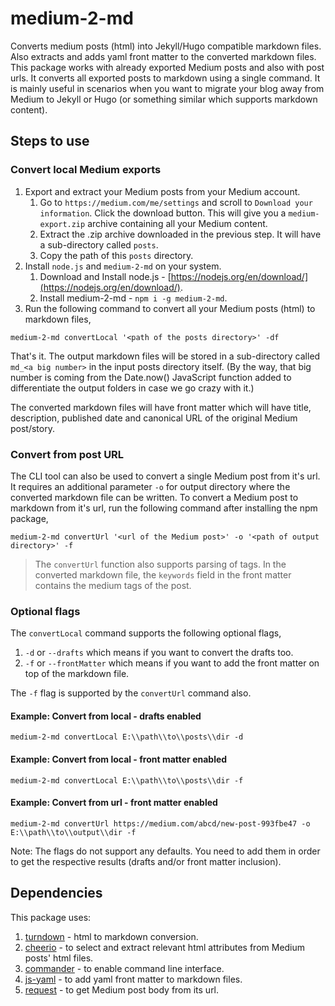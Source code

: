 # medium-2-md

Converts medium posts (html) into Jekyll/Hugo compatible markdown files. Also extracts and adds yaml front matter to the converted markdown files.
This package works with already exported Medium posts and also with post urls. It converts all exported posts to markdown using a single command. It is mainly useful in scenarios when you want to migrate your blog away from Medium to Jekyll or Hugo (or something similar which supports markdown content).

## Steps to use

### Convert local Medium exports

1. Export and extract your Medium posts from your Medium account.
    1. Go to `https://medium.com/me/settings` and scroll to `Download your information`. Click the download button. This will give you a `medium-export.zip` archive containing all your Medium content.
    1. Extract the .zip archive downloaded in the previous step. It will have a sub-directory called `posts`.
    1. Copy the path of this `posts` directory.
1. Install `node.js` and `medium-2-md` on your system.
    1. Download and Install node.js - [https://nodejs.org/en/download/](https://nodejs.org/en/download/).
    1. Install medium-2-md - `npm i -g medium-2-md`.
1. Run the following command to convert all your Medium posts (html) to markdown files,

```code
medium-2-md convertLocal '<path of the posts directory>' -df
```

That's it. The output markdown files will be stored in a sub-directory called `md_<a big number>` in the input posts directory itself. (By the way, that big number is coming from the Date.now() JavaScript function added to differentiate the output folders in case we go crazy with it.)

The converted markdown files will have front matter which will have title, description, published date and canonical URL of the original Medium post/story.

### Convert from post URL

The CLI tool can also be used to convert a single Medium post from it's url. It requires an additional parameter `-o` for output directory where the converted markdown file can be written. To convert a Medium post to markdown from it's url, run the following command after installing the npm package,

```code
medium-2-md convertUrl '<url of the Medium post>' -o '<path of output directory>' -f
```

> The `convertUrl` function also supports parsing of tags. In the converted markdown file, the `keywords` field in the front matter contains the medium tags of the post.

### Optional flags

The `convertLocal` command supports the following optional flags,

1. `-d` or `--drafts` which means if you want to convert the drafts too.
1. `-f` or `--frontMatter` which means if you want to add the front matter on top of the markdown file. 

The `-f` flag is supported by the `convertUrl` command also.

#### Example: Convert from local - drafts enabled

```code
medium-2-md convertLocal E:\\path\\to\\posts\\dir -d
```

#### Example: Convert from local - front matter enabled

```code
medium-2-md convertLocal E:\\path\\to\\posts\\dir -f
```

#### Example: Convert from url - front matter enabled

```code
medium-2-md convertUrl https://medium.com/abcd/new-post-993fbe47 -o E:\\path\\to\\output\\dir -f
```

Note: The flags do not support any defaults. You need to add them in order to get the respective results (drafts and/or front matter inclusion).

## Dependencies

This package uses:

1. [turndown](https://github.com/domchristie/turndown) - html to markdown conversion.
1. [cheerio](https://github.com/cheeriojs/cheerio) - to select and extract relevant html attributes from Medium posts' html files.
1. [commander](https://github.com/tj/commander.js) - to enable command line interface.
1. [js-yaml](https://github.com/nodeca/js-yaml) - to add yaml front matter to markdown files.
1. [request](https://github.com/request/request) - to get Medium post body from its url.
